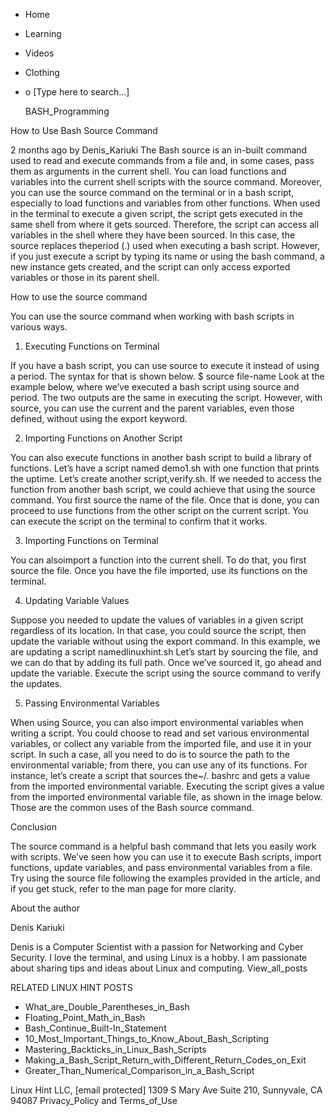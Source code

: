 





















































* Home
* Learning
* Videos
* Clothing
*
  o [Type here to search...]


   BASH_Programming


How to Use Bash Source Command

2 months ago
by Denis_Kariuki
The Bash source is an in-built command used to read and execute commands from a
file and, in some cases, pass them as arguments in the current shell. You can
load functions and variables into the current shell scripts with the source
command. Moreover, you can use the source command on the terminal or in a bash
script, especially to load functions and variables from other functions.
When used in the terminal to execute a given script, the script gets executed
in the same shell from where it gets sourced. Therefore, the script can access
all variables in the shell where they have been sourced. In this case, the
source replaces theperiod (.) used when executing a bash script.
However, if you just execute a script by typing its name or using the bash
command, a new instance gets created, and the script can only access exported
variables or those in its parent shell.

How to use the source command

You can use the source command when working with bash scripts in various ways.

1. Executing Functions on Terminal

If you have a bash script, you can use source to execute it instead of using a
period. The syntax for that is shown below.
$ source file-name
Look at the example below, where we’ve executed a bash script using source and
period.
The two outputs are the same in executing the script. However, with source, you
can use the current and the parent variables, even those defined, without using
the export keyword.

2. Importing Functions on Another Script

You can also execute functions in another bash script to build a library of
functions. Let’s have a script named demo1.sh with one function that prints the
uptime.
Let’s create another script,verify.sh. If we needed to access the function from
another bash script, we could achieve that using the source command. You first
source the name of the file.
Once that is done, you can proceed to use functions from the other script on
the current script.
You can execute the script on the terminal to confirm that it works.

3. Importing Functions on Terminal

You can alsoimport a function into the current shell. To do that, you first
source the file.
Once you have the file imported, use its functions on the terminal.

4. Updating Variable Values

Suppose you needed to update the values of variables in a given script
regardless of its location. In that case, you could source the script, then
update the variable without using the export command. In this example, we are
updating a script namedlinuxhint.sh
Let’s start by sourcing the file, and we can do that by adding its full path.
Once we’ve sourced it, go ahead and update the variable.
Execute the script using the source command to verify the updates.

5. Passing Environmental Variables

When using Source, you can also import environmental variables when writing a
script. You could choose to read and set various environmental variables, or
collect any variable from the imported file, and use it in your script.
In such a case, all you need to do is to source the path to the environmental
variable; from there, you can use any of its functions.
For instance, let’s create a script that sources the~/. bashrc and gets a value
from the imported environmental variable.
Executing the script gives a value from the imported environmental variable
file, as shown in the image below.
Those are the common uses of the Bash source command.

Conclusion

The source command is a helpful bash command that lets you easily work with
scripts. We’ve seen how you can use it to execute Bash scripts, import
functions, update variables, and pass environmental variables from a file. Try
using the source file following the examples provided in the article, and if
you get stuck, refer to the man page for more clarity.


About the author


Denis Kariuki

Denis is a Computer Scientist with a passion for Networking and Cyber Security.
I love the terminal, and using Linux is a hobby. I am passionate about sharing
tips and ideas about Linux and computing.
View_all_posts

RELATED LINUX HINT POSTS


* What_are_Double_Parentheses_in_Bash
* Floating_Point_Math_in_Bash
* Bash_Continue_Built-In_Statement
* 10_Most_Important_Things_to_Know_About_Bash_Scripting
* Mastering_Backticks_in_Linux_Bash_Scripts
* Making_a_Bash_Script_Return_with_Different_Return_Codes_on_Exit
* Greater_Than_Numerical_Comparison_in_a_Bash_Script

Linux Hint LLC, [email protected]
1309 S Mary Ave Suite 210, Sunnyvale, CA 94087
 Privacy_Policy and Terms_of_Use
